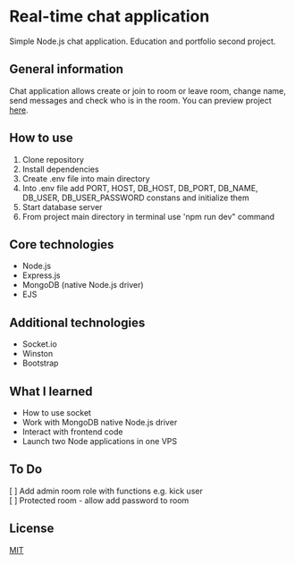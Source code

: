 # Real-time chat application
Simple Node.js chat application. Education and portfolio second project.

## General information  
Chat application allows create or join to room or leave room, change name, send messages and check who is in the room. You can preview project [here](https://bit.ly/3680hKa).  

## How to use
1. Clone repository  
2. Install dependencies  
3. Create .env file into main directory  
4. Into .env file add PORT, HOST, DB_HOST, DB_PORT, DB_NAME, DB_USER, DB_USER_PASSWORD constans and initialize them  
5. Start database server  
6. From project main directory in terminal use 'npm run dev" command

## Core technologies  
* Node.js  
* Express.js  
* MongoDB (native Node.js driver) 
* EJS

## Additional technologies  
* Socket.io    
* Winston
* Bootstrap

## What I learned  
* How to use socket  
* Work with MongoDB native Node.js driver
* Interact with frontend code  
* Launch two Node applications in one VPS 

## To Do
[ ] Add admin room role with functions e.g. kick user  
[ ] Protected room - allow add password to room  

## License
[MIT](LICENSE)
